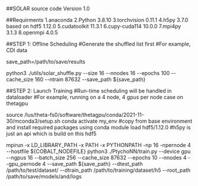 ##SOLAR source code Version 1.0

##Requirments
1.anaconda
2.Python 3.8.10
3.torchvision 0.11.1
4.h5py 3.7.0 based on hdf5 1.12.0
5.cudatoolkit 11.3.1
6.cupy-cuda114 10.0.0
7.mpi4py 3.1.3
8.openmpi 4.0.5

##STEP 1: Offline Scheduling
#Generate the shuffled list first
#For example, CDI data

save_path=/path/to/save/results

python3 ./utils/solar_shuffle.py --size 16 --nnodes 16 --epochs 100 --cache_size 160 --ntrain 87632 --save_path ${save_path}

##STEP 2: Launch Training
#Run-time scheduling will be handled in dataloader
#For example, running on a 4 node, 4 gpus per node case on thetagpu

source /lus/theta-fs0/software/thetagpu/conda/2021-11-30/mconda3/setup.sh
conda activate my_env #copy from base environment and install required packages using conda
module load hdf5/1.12.0 #h5py is just an api which is build on this hdf5

mpirun -x LD_LIBRARY_PATH -x PATH -x PYTHONPATH -np 16 -npernode 4 --hostfile ${COBALT_NODEFILE} python3 ./PtychoNN/train.py --device gpu --ngpus 16 --batch_size 256 --cache_size 87632 --epochs 10 --nnodes 4 --gpu_pernode 4 --save_path ${save_path} --dtest_path /path/to/test/dataset/ --dtrain_path /path/to/training/dataset/h5 --root_path /path/to/save/models/and/logs

